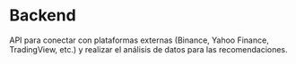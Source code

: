 # Backend
 
API para conectar con plataformas externas (Binance, Yahoo Finance, TradingView, etc.) y realizar el análisis de datos para las recomendaciones. 